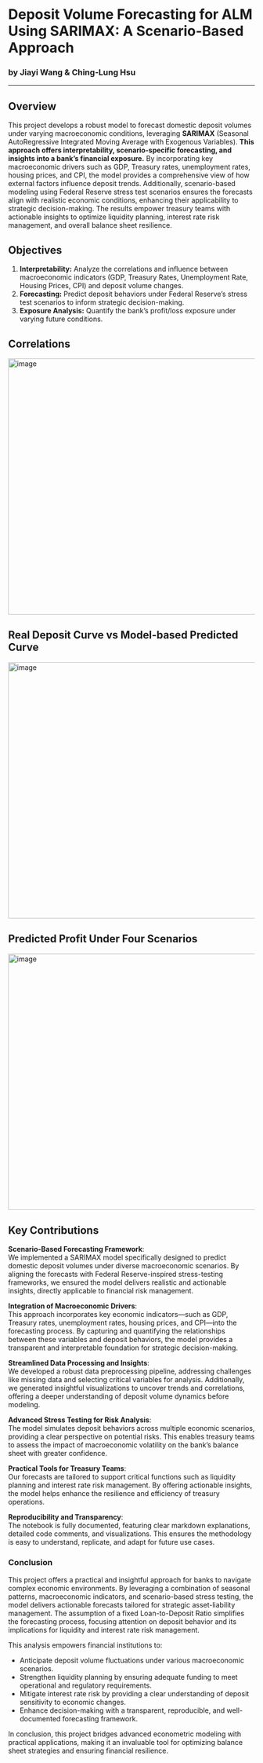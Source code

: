 # Deposit Volume Forecasting for ALM Using SARIMAX: A Scenario-Based Approach
### by Jiayi Wang & Ching-Lung Hsu

---

## Overview

This project develops a robust model to forecast domestic deposit volumes under varying macroeconomic conditions, leveraging **SARIMAX** (Seasonal AutoRegressive Integrated Moving Average with Exogenous Variables). **This approach offers interpretability, scenario-specific forecasting, and insights into a bank’s financial exposure.** By incorporating key macroeconomic drivers such as GDP, Treasury rates, unemployment rates, housing prices, and CPI, the model provides a comprehensive view of how external factors influence deposit trends. Additionally, scenario-based modeling using Federal Reserve stress test scenarios ensures the forecasts align with realistic economic conditions, enhancing their applicability to strategic decision-making. The results empower treasury teams with actionable insights to optimize liquidity planning, interest rate risk management, and overall balance sheet resilience.

## Objectives
1. **Interpretability:** Analyze the correlations and influence between macroeconomic indicators (GDP, Treasury Rates, Unemployment Rate, Housing Prices, CPI) and deposit volume changes.
2. **Forecasting:** Predict deposit behaviors under Federal Reserve’s stress test scenarios to inform strategic decision-making.
3. **Exposure Analysis:** Quantify the bank’s profit/loss exposure under varying future conditions.

## Correlations

<img width="522" alt="image" src="https://github.com/chinglung880218/deposit-prediction/blob/main/figs/corr.png">

## Real Deposit Curve vs Model-based Predicted Curve

<img width="522" alt="image" src="https://github.com/chinglung880218/deposit-prediction/blob/main/figs/pred_deposit.png">

## Predicted Profit Under Four Scenarios

<img width="522" alt="image" src="https://github.com/chinglung880218/deposit-prediction/blob/main/figs/pred_profit.png">

## Key Contributions

**Scenario-Based Forecasting Framework**:  
We implemented a SARIMAX model specifically designed to predict domestic deposit volumes under diverse macroeconomic scenarios. By aligning the forecasts with Federal Reserve-inspired stress-testing frameworks, we ensured the model delivers realistic and actionable insights, directly applicable to financial risk management.

**Integration of Macroeconomic Drivers**:  
This approach incorporates key economic indicators—such as GDP, Treasury rates, unemployment rates, housing prices, and CPI—into the forecasting process. By capturing and quantifying the relationships between these variables and deposit behaviors, the model provides a transparent and interpretable foundation for strategic decision-making.

**Streamlined Data Processing and Insights**:  
We developed a robust data preprocessing pipeline, addressing challenges like missing data and selecting critical variables for analysis. Additionally, we generated insightful visualizations to uncover trends and correlations, offering a deeper understanding of deposit volume dynamics before modeling.

**Advanced Stress Testing for Risk Analysis**:  
The model simulates deposit behaviors across multiple economic scenarios, providing a clear perspective on potential risks. This enables treasury teams to assess the impact of macroeconomic volatility on the bank’s balance sheet with greater confidence.

**Practical Tools for Treasury Teams**:  
Our forecasts are tailored to support critical functions such as liquidity planning and interest rate risk management. By offering actionable insights, the model helps enhance the resilience and efficiency of treasury operations.

**Reproducibility and Transparency**:  
The notebook is fully documented, featuring clear markdown explanations, detailed code comments, and visualizations. This ensures the methodology is easy to understand, replicate, and adapt for future use cases.

### Conclusion

This project offers a practical and insightful approach for banks to navigate complex economic environments. By leveraging a combination of seasonal patterns, macroeconomic indicators, and scenario-based stress testing, the model delivers actionable forecasts tailored for strategic asset-liability management. The assumption of a fixed Loan-to-Deposit Ratio simplifies the forecasting process, focusing attention on deposit behavior and its implications for liquidity and interest rate risk management.

This analysis empowers financial institutions to:
- Anticipate deposit volume fluctuations under various macroeconomic scenarios.
- Strengthen liquidity planning by ensuring adequate funding to meet operational and regulatory requirements.
- Mitigate interest rate risk by providing a clear understanding of deposit sensitivity to economic changes.
- Enhance decision-making with a transparent, reproducible, and well-documented forecasting framework.

In conclusion, this project bridges advanced econometric modeling with practical applications, making it an invaluable tool for optimizing balance sheet strategies and ensuring financial resilience.

